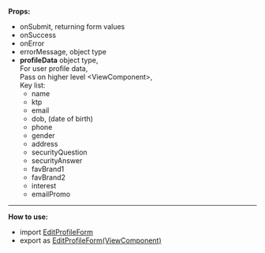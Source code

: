 <p>
<b>Props:</b>
<ul>
<li>onSubmit, returning form values</li>
<li>onSuccess</li>
<li>onError</li>
<li>errorMessage, object type</li>
<li>
<b>profileData</b>
object type,
<br />For user profile data,
<br />Pass on higher level &lt;ViewComponent&gt;,
<br />Key list:
<ul>
<li>name</li>
<li>ktp</li>
<li>email</li>
<li>dob, (date of birth)</li>
<li>phone</li>
<li>gender</li>
<li>address</li>
<li>securityQuestion</li>
<li>securityAnswer</li>
<li>favBrand1</li>
<li>favBrand2</li>
<li>interest</li>
<li>emailPromo</li>
</ul>
</li>
</ul>
</p>
<hr />
<p>
<b>How to use: </b>
<ul>
<li>import <u>EditProfileForm</u></li>
<li>export as <u>EditProfileForm(ViewComponent)</u></li>
</ul>
</p>
